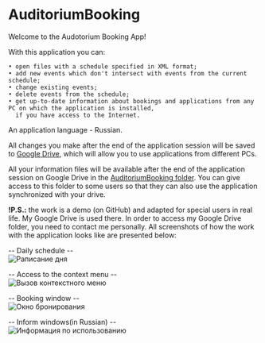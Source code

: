 # AuditoriumBooking

Welcome to the Audotorium Booking App! 

With this application you can:

    • open files with a schedule specified in XML format;
    • add new events which don't intersect with events from the current schedule;
    • change existing events;
    • delete events from the schedule;
    • get up-to-date information about bookings and applications from any PC on which the application is installed, 
      if you have access to the Internet.
    
An application language - Russian.
    
All changes you make after the end of the application session will be saved to <ins>Google Drive</ins>, which will allow you to use applications from different PCs.

All your information files will be available after the end of the application session on Google Drive in the <ins>AuditoriumBooking folder</ins>. You can give access to this folder to some users so that they can also use the application synchronized with your drive.

<b>!P.S.:</b> the work is a demo (on GitHub) and adapted for special users in real life. My Google Drive is used there. In order to access my Google Drive folder, you need to contact me personally. All screenshots of how the work with the application looks like are presented below:

-- Daily schedule -- <br>
![Раписание дня](https://user-images.githubusercontent.com/72383419/153280000-130da94b-e3df-4dd7-892a-e5b5d00db948.PNG)

-- Access to the context menu -- <br>
![Вызов контекстного меню](https://user-images.githubusercontent.com/72383419/153283197-7d552800-c41a-4c0b-b18f-ded0373b98ce.png)

-- Booking window -- <br>
![Окно бронирования](https://user-images.githubusercontent.com/72383419/153283779-ef02721e-073f-44ba-8e97-a1fb7a32b284.PNG)

-- Inform windows(in Russian) -- <br>
![Информация по использованию](https://user-images.githubusercontent.com/72383419/153282578-6c87183b-6227-40d0-8fc7-c2c05b2d39c7.PNG)

